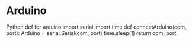 # Arduino
Python def for arduino
import serial 
import time
def connectArduino(com, port):
    Arduino = serial.Serial(com, port)
    time.sleep(1)
    return com, port
